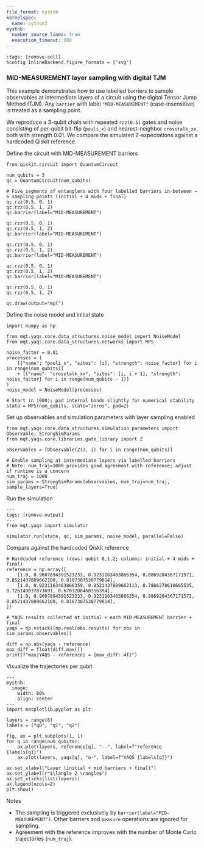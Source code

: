 ```yaml
---
file_format: mystnb
kernelspec:
  name: python3
mystnb:
  number_source_lines: true
  execution_timeout: 600
---
```


```{code-cell} ipython3
:tags: [remove-cell]
%config InlineBackend.figure_formats = ['svg']
```

### MID-MEASUREMENT layer sampling with digital TJM

This example demonstrates how to use labelled barriers to sample observables at intermediate layers of a circuit using the digital Tensor Jump Method (TJM). Any `barrier` with label `"MID-MEASUREMENT"` (case-insensitive) is treated as a sampling point.

We reproduce a 3-qubit chain with repeated `rzz(0.5)` gates and noise consisting of per-qubit bit-flip (`pauli_x`) and nearest-neighbor `crosstalk_xx`, both with strength 0.01. We compare the simulated Z-expectations against a hardcoded Qiskit reference.

Define the circuit with MID-MEASUREMENT barriers

```{code-cell} ipython3
from qiskit.circuit import QuantumCircuit

num_qubits = 3
qc = QuantumCircuit(num_qubits)

# Five segments of entanglers with four labelled barriers in-between → 6 sampling points (initial + 4 mids + final)
qc.rzz(0.5, 0, 1)
qc.rzz(0.5, 1, 2)
qc.barrier(label="MID-MEASUREMENT")

qc.rzz(0.5, 0, 1)
qc.rzz(0.5, 1, 2)
qc.barrier(label="MID-MEASUREMENT")

qc.rzz(0.5, 0, 1)
qc.rzz(0.5, 1, 2)
qc.barrier(label="MID-MEASUREMENT")

qc.rzz(0.5, 0, 1)
qc.rzz(0.5, 1, 2)
qc.barrier(label="MID-MEASUREMENT")

qc.rzz(0.5, 0, 1)
qc.rzz(0.5, 1, 2)

qc.draw(output="mpl")
```

Define the noise model and initial state

```{code-cell} ipython3
import numpy as np

from mqt.yaqs.core.data_structures.noise_model import NoiseModel
from mqt.yaqs.core.data_structures.networks import MPS

noise_factor = 0.01
processes = (
    [{"name": "pauli_x", "sites": [i], "strength": noise_factor} for i in range(num_qubits)]
    + [{"name": "crosstalk_xx", "sites": [i, i + 1], "strength": noise_factor} for i in range(num_qubits - 1)]
)
noise_model = NoiseModel(processes)

# Start in |000⟩; pad internal bonds slightly for numerical stability
state = MPS(num_qubits, state="zeros", pad=2)
```

Set up observables and simulation parameters with layer sampling enabled

```{code-cell} ipython3
from mqt.yaqs.core.data_structures.simulation_parameters import Observable, StrongSimParams
from mqt.yaqs.core.libraries.gate_library import Z

observables = [Observable(Z(), i) for i in range(num_qubits)]

# Enable sampling at intermediate layers via labelled barriers
# Note: num_traj=1000 provides good agreement with reference; adjust if runtime is a concern
num_traj = 1000
sim_params = StrongSimParams(observables, num_traj=num_traj, sample_layers=True)
```

Run the simulation

```{code-cell} ipython3
---
tags: [remove-output]
---
from mqt.yaqs import simulator

simulator.run(state, qc, sim_params, noise_model, parallel=False)
```

Compare against the hardcoded Qiskit reference

```{code-cell} ipython3
# Hardcoded reference (rows: qubit 0,1,2; columns: initial + 4 mids + final)
reference = np.array([
    [1.0, 0.9607894391523233, 0.9231163463866354, 0.8869204367171571, 0.8521437889662108, 0.8187307530779814],
    [1.0, 0.9231163463866359, 0.8521437889662113, 0.7866278610665535, 0.726149037073691, 0.6703200460356394],
    [1.0, 0.9607894391523233, 0.9231163463866354, 0.8869204367171571, 0.8521437889662108, 0.8187307530779814],
])

# YAQS results collected at initial + each MID-MEASUREMENT barrier + final
yaqs = np.vstack([np.real(obs.results) for obs in sim_params.observables])

diff = np.abs(yaqs - reference)
max_diff = float(diff.max())
print(f"max|YAQS - reference| = {max_diff:.4f}")
```

Visualize the trajectories per qubit

```{code-cell} ipython3
---
mystnb:
  image:
    width: 80%
    align: center
---
import matplotlib.pyplot as plt

layers = range(6)
labels = ["q0", "q1", "q2"]

fig, ax = plt.subplots(1, 1)
for q in range(num_qubits):
    ax.plot(layers, reference[q], "--", label=f"reference {labels[q]}")
    ax.plot(layers, yaqs[q], "o-", label=f"YAQS {labels[q]}")

ax.set_xlabel("Layer (initial + mid barriers + final)")
ax.set_ylabel(r"$\langle Z \rangle$")
ax.set_xticks(list(layers))
ax.legend(ncols=2)
plt.show()
```

Notes

- The sampling is triggered exclusively by `barrier(label="MID-MEASUREMENT")`. Other barriers and `measure` operations are ignored for sampling.
- Agreement with the reference improves with the number of Monte Carlo trajectories (`num_traj`).


